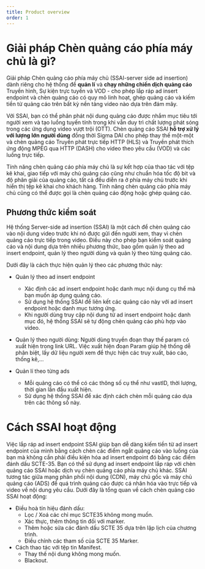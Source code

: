 ```yaml
---
title: Product overview
order: 1
---
```


# Giải pháp Chèn quảng cáo phía máy chủ là gì?

Giải pháp Chèn quảng cáo phía máy chủ (SSAI-server side ad insertion) dành riêng cho hệ thống để **quản lí** và **chạy những chiến dịch quảng cáo** Truyền hình, Sự kiện trực tuyến và VOD - cho phép lắp ráp ad insert endpoint và chèn quảng cáo có quy mô linh hoạt, ghép quảng cáo và kiếm tiền từ quảng cáo trên bất kỳ nền tảng video nào dựa trên đám mây.

Với SSAI, bạn có thể phân phát nội dung quảng cáo được nhắm mục tiêu tới người xem và tạo luồng tuyến tính trong khi vẫn duy trì chất lượng phát sóng trong các ứng dụng video vượt trội (OTT). Chèn quảng cáo SSAI **hỗ trợ xử lý với lượng lớn người dùng** đồng thời Sigma DAI cho phép thay thế một-một và chèn quảng cáo Truyền phát trực tiếp HTTP (HLS) và Truyền phát thích ứng động MPEG qua HTTP (DASH) cho video theo yêu cầu (VOD) và các luồng trực tiếp.

Tính năng chèn quảng cáo phía máy chủ là sự kết hợp của thao tác với tệp kê khai, giao tiếp với máy chủ quảng cáo cũng như chuẩn hóa tốc độ bit và độ phân giải của quảng cáo, tất cả đều diễn ra ở phía máy chủ trước khi hiển thị tệp kê khai cho khách hàng. Tính năng chèn quảng cáo phía máy chủ cũng có thể được gọi là chèn quảng cáo động hoặc ghép quảng cáo.

## Phương thức kiểm soát

Hệ thống Server-side ad insertion (SSAI) là một cách để chèn quảng cáo vào nội dung video trước khi nó được gửi đến người xem, thay vì chèn quảng cáo trực tiếp trong video. Điều này cho phép bạn kiểm soát quảng cáo và nội dung dựa trên nhiều phương thức, bao gồm quản lý theo ad insert endpoint, quản lý theo người dùng và quản lý theo từng quảng cáo.

Dưới đây là cách thực hiện quản lý theo các phương thức này:

- Quản lý theo ad insert endpoint

  - Xác định các ad insert endpoint hoặc danh mục nội dung cụ thể mà bạn muốn áp dụng quảng cáo.
  - Sử dụng hệ thống SSAI để liên kết các quảng cáo này với ad insert endpoint hoặc danh mục tương ứng.
  - Khi người dùng truy cập nội dung từ ad insert endpoint hoặc danh mục đó, hệ thống SSAI sẽ tự động chèn quảng cáo phù hợp vào video.

- Quản lý theo người dùng: Người dùng truyền đoạn thay thế param có xuất hiện trong link URL. Việc xuất hiện đoạn Param giúp hệ thống dễ phân biệt, lấy dữ liệu người xem để thực hiện các truy xuất, báo cáo, thống kê,…

- Quản lí theo từng ads
  - Mỗi quảng cáo có thể có các thông số cụ thể như vastID, thời lượng, thời gian lần đầu xuất hiện.
  - Sử dụng hệ thống SSAI để xác định cách chèn mỗi quảng cáo dựa trên các thông số này.

# Cách SSAI hoạt động

Việc lắp ráp ad insert endpoint SSAI giúp bạn dễ dàng kiếm tiền từ ad insert endpoint của mình bằng cách chèn các điểm ngắt quảng cáo vào luồng của bạn mà không cần phải điều kiện hóa ad insert endpoint đó bằng các điểm đánh dấu SCTE-35. Bạn có thể sử dụng ad insert endpoint lắp ráp với chèn quảng cáo SSAI hoặc dịch vụ chèn quảng cáo phía máy chủ khác.
SSAI tương tác giữa mạng phân phối nội dung (CDN), máy chủ gốc và máy chủ quảng cáo (ADS) để quá trình quảng cáo được cá nhân hóa vào trực tiếp và video về nội dung yêu cầu. Dưới đây là tổng quan về cách chèn quảng cáo SSAI hoạt động:

- Điều hoà tín hiệu đánh dấu:
  - Lọc / Xoá các chỉ mục SCTE35 không mong muốn.
  - Xác thực, thêm thông tin đối với marker.
  - Thêm hoặc sửa các đánh dấu SCTE 35 dựa trên lập lịch của chương trình.
  - Điều chỉnh các tham số của SCTE 35 Marker.
- Cách thao tác với tệp tin Manifest.
  - Thay thế nội dung không mong muốn.
  - Blackout.
